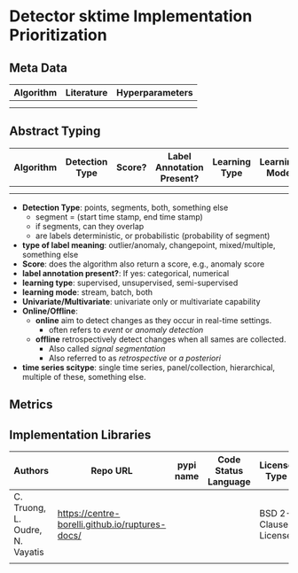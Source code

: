 # Detector sktime Implementation Prioritization

## Meta Data
| Algorithm | Literature | Hyperparameters |
| ----------- | ----------- | ----------- |
|  |  |
|  |  |


## Abstract Typing
| Algorithm | Detection Type | Score? | Label Annotation Present? | Learning Type | Learning Mode | Univariate | Multivariate | Online/Offline | Time Series scitype |
| ----------- | ----------- | ----------- | ----------- | ----------- | ----------- | ----------- | ----------- | ----------- | ----------- |
|  |  |  |  |  |  |  |  |  |  |
|  |  |  |  |  |  |  |  |  |  |



* **Detection Type**: points, segments, both, something else
    * segment = (start time stamp, end time stamp)
    * if segments, can they overlap
    * are labels deterministic, or probabilistic (probability of segment)
* **type of label meaning**: outlier/anomaly, changepoint, mixed/multiple, something else
* **Score**: does the algorithm also return a score, e.g., anomaly score
* **label annotation present?**: If yes: categorical, numerical
* **learning type**: supervised, unsupervised, semi-supervised
* **learning mode**: stream, batch, both
* **Univariate/Multivariate**: univariate only or multivariate capability
* **Online/Offline**:
  * **online** aim to detect changes as they occur in real-time settings.
    * often refers to *event* or *anomaly detection*
  * **offline** retrospectively detect changes when all sames are collected.
    * Also called *signal segmentation*
    * Also referred to as *retrospective* or *a posteriori*
* **time series scitype**: single time series, panel/collection, hierarchical, multiple of these, something else.

## Metrics



## Implementation Libraries
| Authors | Repo URL | pypi name | Code Status Language | License Type | Maintenance Status | Governance Model |
| ----------- | ----------- | ----------- | ----------- | ----------- | ----------- | ----------- |
| C. Truong, L. Oudre, N. Vayatis  | https://centre-borelli.github.io/ruptures-docs/ |  |  | BSD 2-Clause License |  |  |
|  |  |  |  |  |  |  |
